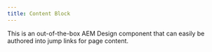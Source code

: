 ```yaml
---
title: Content Block
---
```

This is an out-of-the-box AEM Design component that can easily be authored into jump links for page content.
